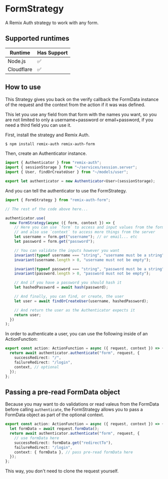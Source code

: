 # FormStrategy

A Remix Auth strategy to work with any form.

## Supported runtimes

| Runtime    | Has Support |
| ---------- | ----------- |
| Node.js    | ✅          |
| Cloudflare | ✅          |

## How to use

This Strategy gives you back on the verify callback the FormData instance of the request and the context from the action if it was was defined.

This let you use any field from that form with the names you want, so you are not limited to only a username+password or email+password, if you need a third field you can use it.

First, install the strategy and Remix Auth.

```bash
$ npm install remix-auth remix-auth-form
```

Then, create an Authenticator instance.

```ts
import { Authenticator } from "remix-auth";
import { sessionStorage } from "~/services/session.server";
import { User, findOrCreateUser } from "~/models/user";

export let authenticator = new Authenticator<User>(sessionStorage);
```

And you can tell the authenticator to use the FormStrategy.

```ts
import { FormStrategy } from "remix-auth-form";

// The rest of the code above here...

authenticator.use(
  new FormStrategy(async ({ form, context }) => {
    // Here you can use `form` to access and input values from the form.
    // and also use `context` to access more things from the server
    let username = form.get("username"); // or email... etc
    let password = form.get("password");

    // You can validate the inputs however you want
    invariant(typeof username === "string", "username must be a string");
    invariant(username.length > 0, "username must not be empty");

    invariant(typeof password === "string", "password must be a string");
    invariant(password.length > 0, "password must not be empty");

    // And if you have a password you should hash it
    let hashedPassword = await hash(password);

    // And finally, you can find, or create, the user
    let user = await findOrCreateUser(username, hashedPassword);

    // And return the user as the Authenticator expects it
    return user;
  })
);
```

In order to authenticate a user, you can use the following inside of an ActionFunction:

```ts
export const action: ActionFunction = async ({ request, context }) => {
  return await authenticator.authenticate("form", request, {
    successRedirect: "/",
    failureRedirect: "/login",
    context, // optional
  });
};
```

## Passing a pre-read FormData object

Because you may want to do validations or read valeus from the FormData before calling `authenticate`, the FormStrategy allows you to pass a FormData object as part of the optional context.

```ts
export const action: ActionFunction = async ({ request, context }) => {
  let formData = await request.formData();
  return await authenticator.authenticate("form", request, {
    // use formData here
    successRedirect: formData.get("redirectTo"),
    failureRedirect: "/login",
    context: { formData }, // pass pre-read formData here
  });
};
```

This way, you don't need to clone the request yourself.
